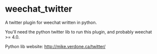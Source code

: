 weechat_twitter
===============

A twitter plugin for weechat written in python.

You'll need the python twitter lib to run this plugin, and probably weechat >= 4.0.

Python lib website: http://mike.verdone.ca/twitter/
